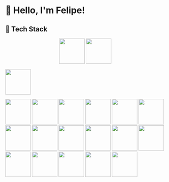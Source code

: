 # 👋 Hello, I'm Felipe!  

## 🚀 Tech Stack  

<p align="center">
  <!-- Web & CMS -->
  <img src="https://cdn.jsdelivr.net/gh/devicons/devicon/icons/wordpress/wordpress-original.svg" width="80" height="80"/>

  <img src="https://img.icons8.com/ios-filled/100/000000/webflow.png" width="80" height="80"/>


  <img src="https://img.icons8.com/ios-filled/100/000000/database.png" width="80" height="80"/> <!-- Placeholder for WebDump -->
  
  <!-- Programming Languages -->
  <img src="https://cdn.jsdelivr.net/gh/devicons/devicon/icons/python/python-original.svg" width="80" height="80"/>
  <img src="https://cdn.jsdelivr.net/gh/devicons/devicon/icons/javascript/javascript-original.svg" width="80" height="80"/>
  <img src="https://cdn.jsdelivr.net/gh/devicons/devicon/icons/typescript/typescript-original.svg" width="80" height="80"/>
  <img src="https://cdn.jsdelivr.net/gh/devicons/devicon/icons/php/php-original.svg" width="80" height="80"/>
  <img src="https://cdn.jsdelivr.net/gh/devicons/devicon/icons/c/c-original.svg" width="80" height="80"/>
  <img src="https://cdn.jsdelivr.net/gh/devicons/devicon/icons/cplusplus/cplusplus-original.svg" width="80" height="80"/>

  <!-- Frontend -->
  <img src="https://cdn.jsdelivr.net/gh/devicons/devicon/icons/react/react-original.svg" width="80" height="80"/>
  <img src="https://cdn.jsdelivr.net/gh/devicons/devicon/icons/redux/redux-original.svg" width="80" height="80"/>
  <img src="https://cdn.jsdelivr.net/gh/devicons/devicon/icons/css3/css3-original.svg" width="80" height="80"/>
  <img src="https://cdn.jsdelivr.net/gh/devicons/devicon/icons/tailwindcss/tailwindcss-original.svg" width="80" height="80"/>
  <img src="https://cdn.jsdelivr.net/gh/devicons/devicon/icons/bootstrap/bootstrap-original.svg" width="80" height="80"/>

  <!-- Backend -->
  <img src="https://cdn.jsdelivr.net/gh/devicons/devicon/icons/laravel/laravel-original.svg" width="80" height="80"/>

  <!-- Databases -->
  <img src="https://cdn.jsdelivr.net/gh/devicons/devicon/icons/mysql/mysql-original.svg" width="80" height="80"/>
  <img src="https://cdn.jsdelivr.net/gh/devicons/devicon/icons/mongodb/mongodb-original.svg" width="80" height="80"/>

  <!-- DevOps & Tools -->
  <img src="https://cdn.jsdelivr.net/gh/devicons/devicon/icons/docker/docker-original.svg" width="80" height="80"/>
  <img src="https://cdn.jsdelivr.net/gh/devicons/devicon/icons/git/git-original.svg" width="80" height="80"/>
  <img src="https://cdn.jsdelivr.net/gh/devicons/devicon/icons/github/github-original.svg" width="80" height="80"/>
</p>
